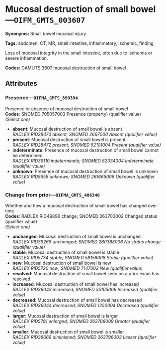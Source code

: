 # Mucosal destruction of small bowel—`OIFM_GMTS_003607`

**Synonyms:** Small bowel mucosal injury

**Tags:** abdomen, CT, MR, small intestine, inflammatory, ischemic, finding

Loss of mucosal integrity in the small intestine, often due to ischemia or severe inflammation.

**Codes:** GAMUTS 3607 mucosal destruction of small bowel

## Attributes

### Presence—`OIFMA_GMTS_890394`

Presence or absence of mucosal destruction of small bowel  
**Codes**: SNOMED 705057003 Presence (property) (qualifier value)  
*(Select one)*

- **absent**: Mucosal destruction of small bowel is absent  
_RADLEX RID28473 absent; SNOMED 2667000 Absent (qualifier value)_
- **present**: Mucosal destruction of small bowel is present  
_RADLEX RID28472 present; SNOMED 52101004 Present (qualifier value)_
- **indeterminate**: Presence of mucosal destruction of small bowel cannot be determined  
_RADLEX RID39110 indeterminate; SNOMED 82334004 Indeterminate (qualifier value)_
- **unknown**: Presence of mucosal destruction of small bowel is unknown  
_RADLEX RID5655 unknown; SNOMED 261665006 Unknown (qualifier value)_

### Change from prior—`OIFMA_GMTS_486340`

Whether and how a mucosal destruction of small bowel has changed over time  
**Codes**: RADLEX RID49896 change; SNOMED 263703002 Changed status (qualifier value)  
*(Select one)*

- **unchanged**: Mucosal destruction of small bowel is unchanged  
_RADLEX RID39268 unchanged; SNOMED 260388006 No status change (qualifier value)_
- **stable**: Mucosal destruction of small bowel is stable  
_RADLEX RID5734 stable; SNOMED 58158008 Stable (qualifier value)_
- **new**: Mucosal destruction of small bowel is new  
_RADLEX RID5720 new; SNOMED 7147002 New (qualifier value)_
- **resolved**: Mucosal destruction of small bowel seen on a prior exam has resolved  
- **increased**: Mucosal destruction of small bowel has increased  
_RADLEX RID36043 increased; SNOMED 35105006 Increased (qualifier value)_
- **decreased**: Mucosal destruction of small bowel has decreased  
_RADLEX RID36044 decreased; SNOMED 1250004 Decreased (qualifier value)_
- **larger**: Mucosal destruction of small bowel is larger  
_RADLEX RID5791 enlarged; SNOMED 263768009 Greater (qualifier value)_
- **smaller**: Mucosal destruction of small bowel is smaller  
_RADLEX RID38669 diminished; SNOMED 263796003 Lesser (qualifier value)_